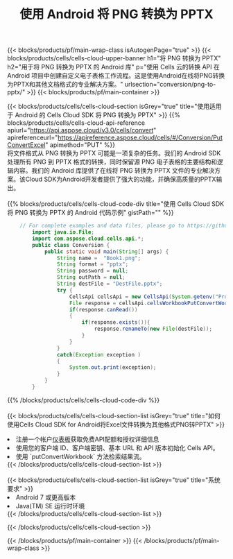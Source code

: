 ﻿---
title: 使用 Android 将 PNG 转换为 PPTX
description: 利用Aspose.Cells Cloud SDK for Android将PNG格式文件转换为PPTX格式文件。
---
{{< blocks/products/pf/main-wrap-class isAutogenPage="true" >}}
{{< blocks/products/cells/cells-cloud-upper-banner h1="将 PNG 转换为 PPTX" h2="用于将 PNG 转换为 PPTX 的 Android 库" p="使用 Cells 云的转换 API 在 Android 项目中创建自定义电子表格工作流程。这是使用Android在线将PNG转换为PPTX和其他文档格式的专业解决方案。" urlsection="conversion/png-to-pptx/" >}}
{{< blocks/products/pf/main-container >}}

{{< blocks/products/cells/cells-cloud-section isGrey="true" title="使用适用于 Android 的 Cells Cloud SDK 将 PNG 转换为 PPTX" >}}
{{% blocks/products/cells/cells-cloud-api-reference apiurl="https://api.aspose.cloud/v3.0/cells/convert" apireferenceurl="https://apireference.aspose.cloud/cells/#/Conversion/PutConvertExcel" apimethod="PUT" %}}
<br/>
将文件格式从 PNG 转换为 PPTX 可能是一项复杂的任务。我们的 Android SDK 处理所有 PNG 到 PPTX 格式的转换，同时保留源 PNG 电子表格的主要结构和逻辑内容。我们的 Android 库提供了在线将 PNG 转换为 PPTX 文件的专业解决方案。该Cloud SDK为Android开发者提供了强大的功能，并确保高质量的PPTX输出。
<br/>
<br/>
{{% blocks/products/cells/cells-cloud-code-div title="使用 Cells Cloud SDK 将 PNG 转换为 PPTX 的 Android 代码示例" gistPath="" %}}
 
```java
    // For complete examples and data files, please go to https://github.com/aspose-cells-cloud/aspose-cells-cloud-android/
        import java.io.File;
        import com.aspose.cloud.cells.api.*;
        public class Conversion {
            public static void main(String[] args) {
                String name =  "Book1.png";
                String format = "pptx";
                String password = null;
                String outPath = null;
                String destFile = "DestFile.pptx";
                try {
                    CellsApi cellsApi = new CellsApi(System.getenv("ProductClientId"), System.getenv("ProductClientSecret"));
                    File response = cellsApi.cellsWorkbookPutConvertWorkbook(new File(name), format, password, outPath, null,null);            
                    if(response.canRead())
                    {
                        if(response.exists()){
                            response.renameTo(new File(destFile));
                        }                
                    }
                }
                catch(Exception exception )
                {
                    System.out.print(exception);
                }
            }
        }
```
 
{{% /blocks/products/cells/cells-cloud-code-div %}}
<br/>
<br/>
{{< blocks/products/cells/cells-cloud-section-list isGrey="true" title="如何使用Cells Cloud SDK for Android将Excel文件转换为其他格式PNG转PPTX" >}}
<li>注册一个帐户<a href="https://dashboard.aspose.cloud/">仪表板</a>获取免费API配额和授权详细信息</li>
<li>使用您的客户端 ID、客户端密钥、基本 URL 和 API 版本初始化 Cells API。</li>
<li>使用 `putConvertWorkbook` 方法检索结果流。</li>
{{< /blocks/products/cells/cells-cloud-section-list >}}
<br/>
<br/>
{{< blocks/products/cells/cells-cloud-section-list isGrey="true" title="系统要求" >}}
<li>Android 7 或更高版本</li>
<li>Java(TM) SE 运行时环境</li>
{{< /blocks/products/cells/cells-cloud-section-list >}}

{{< /blocks/products/cells/cells-cloud-section >}}

{{< /blocks/products/pf/main-container >}}
{{< /blocks/products/pf/main-wrap-class >}}
